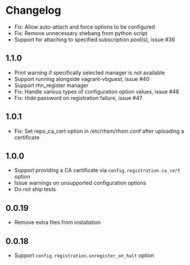 # Changelog

- Fix: Allow auto-attach and force options to be configured
- Fix: Remove unnecessary shebang from python script
- Support for attaching to specified subscription pool(s), issue #36

## 1.1.0

- Print warning if specifically selected manager is not available
- Support running alongside vagrant-vbguest, issue #40
- Support rhn_register manager
- Fix: Handle various types of configuration option values, issue #48
- Fix: Hide password on registration failure, issue #47

## 1.0.1

- Fix: Set repo_ca_cert option in /etc/rhsm/rhsm.conf after uploading a certificate

## 1.0.0

- Support providing a CA certificate via `config.registration.ca_cert` option
- Issue warnings on unsupported configuration options
- Do not ship tests

## 0.0.19

- Remove extra files from installation

## 0.0.18

- Support `config.registration.unregister_on_halt` option
